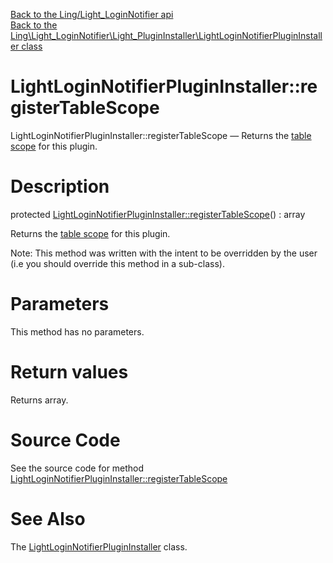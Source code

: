 [Back to the Ling/Light_LoginNotifier api](https://github.com/lingtalfi/Light_LoginNotifier/blob/master/doc/api/Ling/Light_LoginNotifier.md)<br>
[Back to the Ling\Light_LoginNotifier\Light_PluginInstaller\LightLoginNotifierPluginInstaller class](https://github.com/lingtalfi/Light_LoginNotifier/blob/master/doc/api/Ling/Light_LoginNotifier/Light_PluginInstaller/LightLoginNotifierPluginInstaller.md)


LightLoginNotifierPluginInstaller::registerTableScope
================



LightLoginNotifierPluginInstaller::registerTableScope — Returns the [table scope](https://github.com/lingtalfi/TheBar/blob/master/discussions/table-scope.md) for this plugin.




Description
================


protected [LightLoginNotifierPluginInstaller::registerTableScope](https://github.com/lingtalfi/Light_LoginNotifier/blob/master/doc/api/Ling/Light_LoginNotifier/Light_PluginInstaller/LightLoginNotifierPluginInstaller/registerTableScope.md)() : array




Returns the [table scope](https://github.com/lingtalfi/TheBar/blob/master/discussions/table-scope.md) for this plugin.

Note: This method was written with the intent to be overridden by the user (i.e you should override this method in a sub-class).



Parameters
================

This method has no parameters.


Return values
================

Returns array.








Source Code
===========
See the source code for method [LightLoginNotifierPluginInstaller::registerTableScope](https://github.com/lingtalfi/Light_LoginNotifier/blob/master/Light_PluginInstaller/LightLoginNotifierPluginInstaller.php#L20-L25)


See Also
================

The [LightLoginNotifierPluginInstaller](https://github.com/lingtalfi/Light_LoginNotifier/blob/master/doc/api/Ling/Light_LoginNotifier/Light_PluginInstaller/LightLoginNotifierPluginInstaller.md) class.



